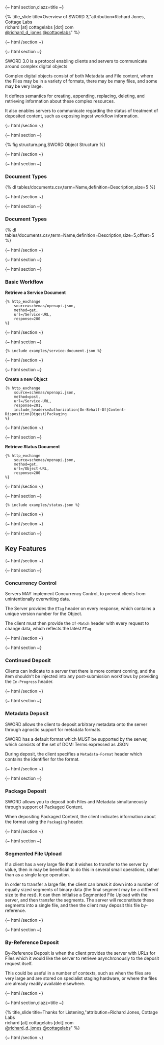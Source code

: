 {~ html section,clazz=title ~}

{% title_slide 
    title=Overview of SWORD&nbsp;3,"attribution=Richard Jones, Cottage Labs<br>richard [at] cottagelabs [dot] com<br><a href='https://twitter.com/richard_d_jones'>@richard_d_jones</a> <a href='https://twitter.com/cottagelabs'>@cottagelabs</a>"
%}

{~ html /section ~}


{~ html section ~}

SWORD 3.0 is a protocol enabling clients and servers to communicate around complex digital objects

Complex digital objects consist of both Metadata and File content, where the Files may be in a variety of formats, there may be many files, 
and some may be very large.  

It defines semantics for creating, appending, replacing, deleting, and retrieving information about these complex resources.  

It also enables servers to communicate regarding the status of treatment of deposited content, such as exposing ingest workflow information.

{~ html /section ~}


{~ html section ~}

{% fig structure.png,SWORD Object Structure %}

{~ html /section ~}


{~ html section ~}

### Document Types

{% dl tables/documents.csv,term=Name,definition=Description,size=5 %} 

{~ html /section ~}


{~ html section ~}

### Document Types

{% dl tables/documents.csv,term=Name,definition=Description,size=5,offset=5 %} 

{~ html /section ~}


{~ html section ~}

{~ html section ~}

### Basic Workflow

**Retrieve a Service Document**

```
{% http_exchange
    source=schemas/openapi.json,
    method=get,
    url=/Service-URL,
    response=200
%}
```
    
{~ html /section ~}
    
{~ html section ~}

```
{% include examples/service-document.json %} 
```

{~ html /section ~}

{~ html section ~}

**Create a new Object**

```
{% http_exchange
    source=schemas/openapi.json,
    method=post,
    url=/Service-URL,
    response=201,
    include_headers=Authorization|On-Behalf-Of|Content-Disposition|Digest|Packaging
%}
```

{~ html /section ~}

{~ html section ~}

**Retrieve Status Document**

```
{% http_exchange
    source=schemas/openapi.json,
    method=get,
    url=/Object-URL,
    response=200
%}
```

{~ html /section ~}

{~ html section ~}

```
{% include examples/status.json %} 
```

{~ html /section ~}

{~ html /section ~}


{~ html section ~}

## Key Features

{~ html /section ~}


{~ html section ~}

### Concurrency Control

Servers MAY implement Concurrency Control, to prevent clients from unintentionally overwriting data.

The Server provides the `ETag` header on every response, which contains a unique version number for the Object.

The client must then provide the `If-Match` header with every request to change data, which reflects the latest `ETag`

{~ html /section ~}


{~ html section ~}

### Continued Deposit

Clients can indicate to a server that there is more content coming, and the item shouldn't be injected into any post-submission
workflows by providing the `In-Progress` header.

{~ html /section ~}


{~ html section ~}

### Metadata Deposit

SWORD allows the client to deposit arbitrary metadata onto the server through agnostic support for metadata formats.

SWORD has a default format which MUST be supported by the server, which consists of the set of DCMI Terms expressed as JSON

During deposit, the client specifies a `Metadata-Format` header which contains the identifier for the format.

{~ html /section ~}


{~ html section ~}

### Package Deposit

SWORD allows you to deposit both Files and Metadata simultaneously through support of Packaged Content.

When depositing Packaged Content, the client indicates information about the format using the `Packaging` header.

{~ html /section ~}


{~ html section ~}

### Segmented File Upload

If a client has a very large file that it wishes to transfer to the server by value, then in may be beneficial to do this in several small 
operations, rather than as a single large operation.

In order to transfer a large file, the client can break it down into a number of equally sized segments of binary data (the final segment 
may be a different size to the rest).  It can then initialise a Segmented File Upload with the server, and then transfer the segments.  The 
server will reconstitute these segments into a single file, and then the client may deposit this file by-reference.

{~ html /section ~}


{~ html section ~}

### By-Reference Deposit

By-Reference Deposit is when the client provides the server with URLs for Files which it would like the server to retrieve asynchronously 
to the deposit request itself.  

This could be useful in a number of contexts, such as when the files are very large and are stored on 
specialist staging hardware, or where the files are already readily available elsewhere.

{~ html /section ~}


{~ html section,clazz=title ~}

{% title_slide 
    title=Thanks for Listening,"attribution=Richard Jones, Cottage Labs<br>richard [at] cottagelabs [dot] com<br><a href='https://twitter.com/richard_d_jones'>@richard_d_jones</a> <a href='https://twitter.com/cottagelabs'>@cottagelabs</a>"
%}

{~ html /section ~}